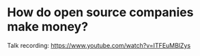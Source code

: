 # How do open source companies make money?

Talk recording: https://www.youtube.com/watch?v=ITFEuMBlZys
